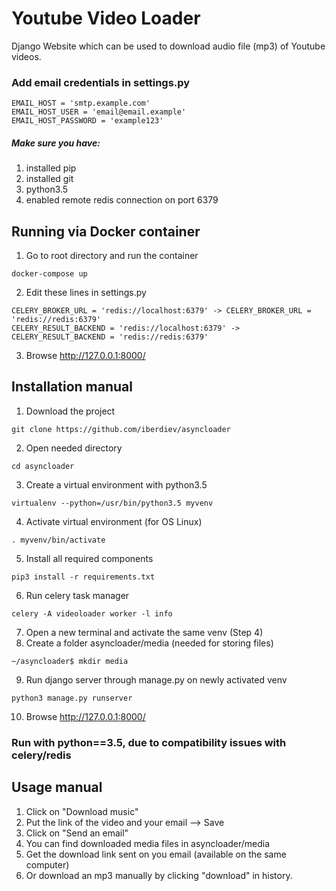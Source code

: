 # Youtube Video Loader

Django Website which can be used to download audio file (mp3) of Youtube videos.
### Add email credentials in settings.py
```
EMAIL_HOST = 'smtp.example.com'
EMAIL_HOST_USER = 'email@email.example'
EMAIL_HOST_PASSWORD = 'example123'
``` 

##### Make sure you have:
1. installed pip 
2. installed git
3. python3.5
4. enabled remote redis connection on port 6379
## Running via Docker container
1. Go to root directory and run the container
```
docker-compose up
```
2. Edit these lines in settings.py
```
CELERY_BROKER_URL = 'redis://localhost:6379' -> CELERY_BROKER_URL = 'redis://redis:6379'
CELERY_RESULT_BACKEND = 'redis://localhost:6379' -> CELERY_RESULT_BACKEND = 'redis://redis:6379'
```
3. Browse http://127.0.0.1:8000/
## Installation manual

1. Download the project
```
git clone https://github.com/iberdiev/asyncloader 
```
2. Open needed directory
```
cd asyncloader
```
3. Create a virtual environment with python3.5
```
virtualenv --python=/usr/bin/python3.5 myvenv
```
4. Activate virtual environment (for OS Linux)
```
. myvenv/bin/activate
```
5. Install all required components
```
pip3 install -r requirements.txt
```
6. Run celery task manager
```
celery -A videoloader worker -l info
```
7. Open a new terminal and activate the same venv (Step 4)
8. Create a folder asyncloader/media (needed for storing files)
```
~/asyncloader$ mkdir media
```
9. Run django server through manage.py on newly activated venv
```
python3 manage.py runserver
```
10. Browse http://127.0.0.1:8000/

### Run with python==3.5, due to compatibility issues with celery/redis

## Usage manual

1. Click on "Download music"
2. Put the link of the video and your email --> Save
3. Click on "Send an email"
5. You can find downloaded media files in asyncloader/media
6. Get the download link sent on you email (available on the same computer)
7. Or download an mp3 manually by clicking "download" in history.

